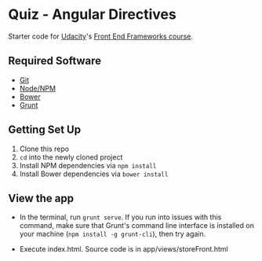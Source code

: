 # Quiz - Angular Directives

Starter code for [Udacity](https://www.udacity.com)'s [Front End Frameworks course](https://www.udacity.com/course/front-end-frameworks--ud894).

## Required Software

* [Git](https://git-scm.com/)
* [Node/NPM](https://nodejs.org/en/)
* [Bower](http://bower.io/)
* [Grunt](http://gruntjs.com/)

## Getting Set Up

1. Clone this repo
2. `cd` into the newly cloned project
3. Install NPM dependencies via `npm install`
4. Install Bower dependencies via `bower install`

## View the app

* In the terminal, run `grunt serve`. If you run into issues with this command, make sure that Grunt's command line interface is installed on your machine (`npm install -g grunt-cli`), then try again.

* Execute index.html. Source code is in app/views/storeFront.html
